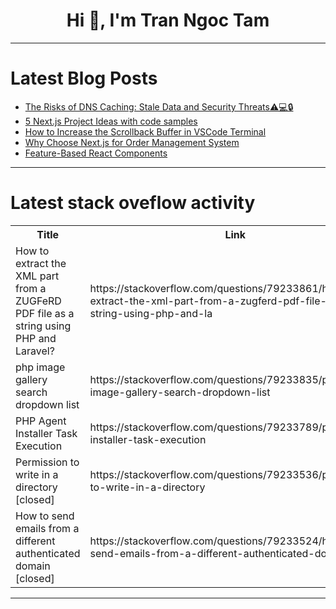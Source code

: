 <h1 align="center">Hi 👋, I'm Tran Ngoc Tam</h1>

---

# Latest Blog Posts 
<!-- BLOG-POST-LIST:START -->
- [The Risks of DNS Caching: Stale Data and Security Threats⚠️💻🔒](https://dev.to/hexadecimalsoftware/the-risks-of-dns-caching-stale-data-and-security-threats-158h)
- [5 Next.js Project Ideas with code samples](https://dev.to/niko-gus/5-nextjs-project-ideas-with-code-samples-1m6o)
- [How to Increase the Scrollback Buffer in VSCode Terminal](https://dev.to/jajera/how-to-increase-the-scrollback-buffer-in-vscode-terminal-5aao)
- [Why Choose Next.js for Order Management System](https://dev.to/pagepro_agency/why-choose-nextjs-for-order-management-system-3l4i)
- [Feature-Based React Components](https://dev.to/devsk001/feature-based-react-components-3l43)
<!-- BLOG-POST-LIST:END -->

---

# Latest stack oveflow activity
<table>
  <tr><th>Title</th><th>Link</th></tr>
  <!-- STACKOVERFLOW:START --><tr><td>How to extract the XML part from a ZUGFeRD PDF file as a string using PHP and Laravel?</td><td>https://stackoverflow.com/questions/79233861/how-to-extract-the-xml-part-from-a-zugferd-pdf-file-as-a-string-using-php-and-la</td></tr><tr><td>php image gallery search dropdown list</td><td>https://stackoverflow.com/questions/79233835/php-image-gallery-search-dropdown-list</td></tr><tr><td>PHP Agent Installer Task Execution</td><td>https://stackoverflow.com/questions/79233789/php-agent-installer-task-execution</td></tr><tr><td>Permission to write in a directory [closed]</td><td>https://stackoverflow.com/questions/79233536/permission-to-write-in-a-directory</td></tr><tr><td>How to send emails from a different authenticated domain [closed]</td><td>https://stackoverflow.com/questions/79233524/how-to-send-emails-from-a-different-authenticated-domain</td></tr><!-- STACKOVERFLOW:END -->
</table>

---


